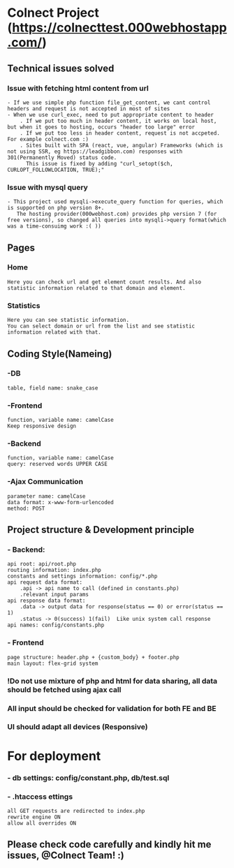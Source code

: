 # Colnect Project (https://colnecttest.000webhostapp.com/)
## Technical issues solved
### Issue with fetching html content from url
    - If we use simple php function file_get_content, we cant control headers and request is not accepted in most of sites
    - When we use curl_exec, need to put appropriate content to header
        . If we put too much in header content, it works on local host, but when it goes to hosting, occurs "header too large" error
        . If we put too less in header content, request is not accpeted. For example colnect.com :)
        . Sites built with SPA (react, vue, angular) Frameworks (which is not using SSR, eg https://leadgibbon.com) responses with 301(Permanently Moved) status code.
          This issue is fixed by adding "curl_setopt($ch, CURLOPT_FOLLOWLOCATION, TRUE);"
### Issue with mysql query
    - This project used mysqli->execute_query function for queries, which is supported on php version 8+.
       The hosting provider(000webhost.com) provides php version 7 (for free versions), so changed all queries into mysqli->query format(which was a time-consuimg work :( ))
## Pages
### Home
    Here you can check url and get element count results. And also statistic information related to that domain and element.
### Statistics
    Here you can see statistic information.
    You can select domain or url from the list and see statistic information related with that.
## Coding Style(Nameing)
### -DB
    table, field name: snake_case
### -Frontend
    function, variable name: camelCase
    Keep responsive design 
### -Backend
    function, variable name: camelCase
    query: reserved words UPPER CASE

### -Ajax Communication
    parameter name: camelCase
    data format: x-www-form-urlencoded
    method: POST

## Project structure & Development principle
### - Backend: 
    api root: api/root.php
    routing information: index.php
    constants and settings information: config/*.php
    api request data format: 
        .api -> api name to call (defined in constants.php)
        .relevant input params
    api response data format:
        .data -> output data for response(status == 0) or error(status == 1)
        .status -> 0(success) 1(fail)  Like unix system call response
    api names: config/constants.php

### - Frontend
    page structure: header.php + {custom_body} + footer.php
    main layout: flex-grid system

### !Do not use mixture of php and html for data sharing, all data should be  fetched using ajax call
### All input should be checked for validation for both FE and BE
### UI should adapt all devices (Responsive)

# For deployment
### - db settings: config/constant.php, db/test.sql
### - .htaccess ettings
    all GET requests are redirected to index.php
    rewrite engine ON
    allow all overrides ON

## Please check code carefully and kindly hit me issues, @Colnect Team! :)
